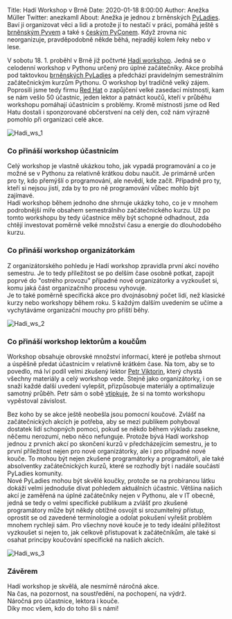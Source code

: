 Title: Hadí Workshop v Brně
Date: 2020-01-18 8:00:00
Author: Anežka Müller
Twitter: anezkamll
About: Anežka je jednou z brněnských [PyLadies](https://pyladies.cz). Baví ji organizovat věci a lidi a protože jí to nestačí v práci, pomáhá ještě s [brněnským Pyvem](https://pyvo.cz/brno-pyvo/) a také s [českým PyConem](https://cz.pycon.org/2020/). Když zrovna nic neorganizuje, pravděpodobně někde běhá, nejraději kolem řeky nebo v lese.

V sobotu 18. 1. proběhl v Brně již počtvrté [Hadí workshop](https://naucse.python.cz/2020/brno-jaro-snake/). 
Jedná se o celodenní workshop v Pythonu určený pro úplné začátečníky. 
Akce probíhá pod taktovkou [brněnských PyLadies](https://pyladies.cz/brno/) a předchází pravidelným semestrálním začátečnickým kurzům Pythonu. 
O workshop byl tradičně velký zájem.
Poprosili jsme tedy firmu [Red Hat](https://www.redhat.com/en/global/czech-republic) o zapůjčení velké zasedací místnosti, kam se nám vešlo 50 účastnic, jeden lektor a patnáct koučů, kteří v průběhu workshopu pomáhají účastnicím s problémy. 
Kromě místnosti jsme od Red Hatu dostali i sponzorované občerstvení na celý den, což nám výrazně pomohlo při organizaci celé akce.

![Hadi_ws_1]({filename}/images/snakews_1.jpg)

### Co přináší workshop účastnicím

Celý workshop je vlastně ukázkou toho, jak vypadá programování a co je možné se v Pythonu za relativně krátkou dobu naučit. 
Je primárně určen pro ty, kdo přemýšlí o programování, ale nevědí, kde začít. 
Případně pro ty, kteří si nejsou jistí, zda by to pro ně programování vůbec mohlo být zajímavé.  
Hadí workshop během jednoho dne shrnuje ukázky toho, co je v mnohem podrobnější míře obsahem semestrálního začátečnického kurzu.
Už po tomto workshopu by tedy účastnice měly být schopné odhadnout, zda chtějí investovat poměrně velké množství času a energie do dlouhodobého kurzu. 

### Co přináší workshop organizátorkám

Z organizátorského pohledu je Hadí workshop zpravidla první akcí nového semestru. 
Je to tedy příležitost se po delším čase osobně potkat, zapojit poprvé do "ostrého provozu" případné nové organizátorky a vyzkoušet si, komu jaká část organizačního procesu vyhovuje.  
Je to také poměrně specifická akce pro dvojnásobný počet lidí, než klasické kurzy nebo workshopy během roku.
S každým dalším uvedením se učíme a vychytáváme organizační mouchy pro příští běhy.

![Hadi_ws_2]({filename}/images/snakews_2.jpg)

### Co přináší workshop lektorům a koučům

Workshop obsahuje obrovské množství informací, které je potřeba shrnout a úspěšně předat účastnicím v relativně krátkém čase. 
Na tom, aby se to povedlo, má lví podíl velmi zkušený lektor [Petr Viktorin](http://encukou.cz/), který chystá všechny materiály a celý workshop vede. 
Stejně jako organizátorky, i on se snaží každé další uvedení vylepšit, přizpůsobuje materiály a optimalizuje samotný průběh. 
Petr sám o sobě [vtipkuje](https://blog.python.cz/pyladies-snake-report), že si na tomto workshopu vypěstoval závislost.

Bez koho by se akce ještě neobešla jsou pomocní koučové. 
Zvlášť na začátečnických akcích je potřeba, aby se mezi publikem pohyboval dostatek lidí schopných pomoci, pokud se někdo během výkladu zasekne, něčemu nerozumí, nebo něco nefunguje. 
Protože bývá Hadí workshop jednou z prvních akcí po skončení kurzů v předcházejícím semestru, je to první příležitost nejen pro nové organizátorky, ale i pro případné nové kouče.
To mohou být nejen zkušené programátorky a programátoři, ale také absolventky začátečnických kurzů, které se rozhodly být i nadále součástí PyLadies komunity.  
Nové PyLadies mohou být skvělé koučky, protože se na probíranou látku dokáží velmi jednoduše dívat pohledem aktuálních účastnic. 
Většina našich akcí je zaměřená na úplné začátečníky nejen v Pythonu, ale v IT obecně, jedná se tedy o velmi specifické publikum a zvlášť pro zkušené programátory může být někdy obtížné osvojit si srozumitelný přístup, oprostit se od zavedené terminologie a odolat pokušení vyřešit problém mnohem rychleji sám.
Pro všechny nové kouče je to tedy ideální příležitost vyzkoušet si nejen to, jak celkově přistupovat k začátečníkům, ale také si osahat principy koučování specifické na našich akcích.

![Hadi_ws_3]({filename}/images/snakews_3.jpg)

### Závěrem

Hadí workshop je skvělá, ale nesmírně náročná akce.  
Na čas, na pozornost, na soustředění, na pochopení, na výdrž.  
Náročná pro účastnice, lektora i kouče.  
Díky moc všem, kdo do toho šli s námi! 
